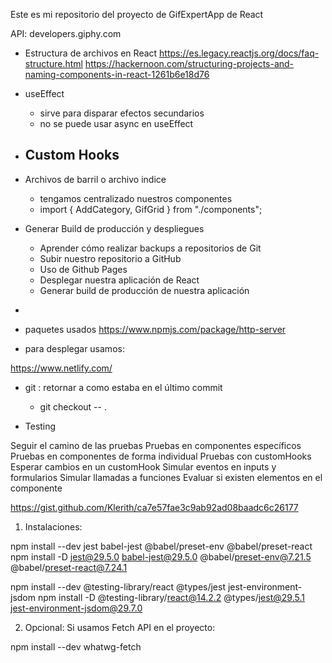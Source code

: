 
Este es mi repositorio del proyecto de GifExpertApp de React

API: developers.giphy.com

* Estructura de archivos en React
https://es.legacy.reactjs.org/docs/faq-structure.html
https://hackernoon.com/structuring-projects-and-naming-components-in-react-1261b6e18d76

* useEffect
    - sirve para disparar efectos secundarios
    - no se puede usar async en useEffect
* Custom Hooks
    - 
* Archivos de barril o archivo indice
    - tengamos centralizado nuestros componentes
    - import { AddCategory, GifGrid } from "./components";
  
* Generar Build de producción y despliegues
  - Aprender cómo realizar backups a repositorios de Git
  - Subir nuestro repositorio a GitHub
  - Uso de Github Pages
  - Desplegar nuestra aplicación de React
  - Generar build de producción de nuestra aplicación
  
- 
* paquetes usados
https://www.npmjs.com/package/http-server

* para desplegar usamos:
  
https://www.netlify.com/

* git : retornar a como estaba en el último commit
  - git checkout -- .

* Testing
  
Seguir el camino de las pruebas
Pruebas en componentes específicos
Pruebas en componentes de forma individual
Pruebas con customHooks
Esperar cambios en un customHook
Simular eventos en inputs y formularios
Simular llamadas a funciones
Evaluar si existen elementos en el componente

https://gist.github.com/Klerith/ca7e57fae3c9ab92ad08baadc6c26177

1. Instalaciones:

npm install --dev jest babel-jest @babel/preset-env @babel/preset-react 
npm install -D jest@29.5.0 babel-jest@29.5.0 @babel/preset-env@7.21.5 @babel/preset-react@7.24.1

npm install --dev @testing-library/react @types/jest jest-environment-jsdom
npm install -D @testing-library/react@14.2.2 @types/jest@29.5.1 jest-environment-jsdom@29.7.0

2. Opcional: Si usamos Fetch API en el proyecto:

npm install --dev whatwg-fetch